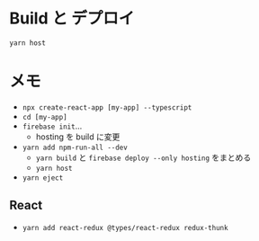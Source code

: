 # Build と デプロイ

  ``yarn host``

# メモ
- ``npx create-react-app [my-app] --typescript``
- ``cd [my-app]``
- ``firebase init``...
    - hosting を build に変更
- ``yarn add npm-run-all --dev``
    - ``yarn build`` と ``firebase deploy --only hosting`` をまとめる
    - ``yarn host``
- ``yarn eject``

## React
- ``yarn add react-redux @types/react-redux redux-thunk``
